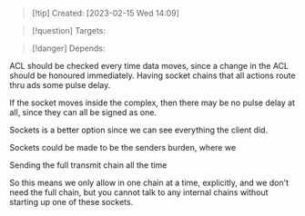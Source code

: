 
>[!tip] Created: [2023-02-15 Wed 14:09]

>[!question] Targets: 

>[!danger] Depends: 

ACL should be checked every time data moves, since a change in the ACL should be honoured immediately.  Having socket chains that all actions route thru ads some pulse delay.

If the socket moves inside the complex, then there may be no pulse delay at all, since they can all be signed as one.

Sockets is a better option since we can see everything the client did.

Sockets could be made to be the senders burden, where we

Sending the full transmit chain all the time

So this means we only allow in one chain at a time, explicitly, and we don't need the full chain, but you cannot talk to any internal chains without starting up one of these sockets.